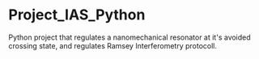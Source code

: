 # Project_IAS_Python
Python project that regulates a nanomechanical resonator at it's avoided crossing state, and regulates Ramsey Interferometry protocoll.
